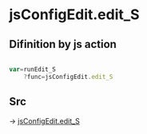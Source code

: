 # jsConfigEdit.edit_S

## Difinition by js action

```js.js

var=runEdit_S
	?func=jsConfigEdit.edit_S

```

## Src

-> [jsConfigEdit.edit_S](https://github.com/puutaro/CommandClick/blob/master/app/src/main/java/com/puutaro/commandclick/fragment_lib/terminal_fragment/js_interface/system/JsConfigEdit.kt#L11)


